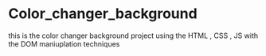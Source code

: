 # Color_changer_background
this is the color changer background project using the HTML , CSS , JS with the DOM maniuplation techniques
